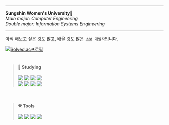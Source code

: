 <!--
**TwoMal2/TwoMal2** is a ✨ _special_ ✨ repository because its `README.md` (this file) appears on your GitHub profile.

Here are some ideas to get you started:

- 🔭 I’m currently working on ...
- 🌱 I’m currently learning ...
- 👯 I’m looking to collaborate on ...
- 🤔 I’m looking for help with ...
- 💬 Ask me about ...
- 📫 How to reach me: ...
- 😄 Pronouns: ...
- ⚡ Fun fact: ...
-->
---

**Sungshin Women's University**🔮  
*Main major: Computer Engineering  
Double major: Information Systems Engineering*


---

아직 해보고 싶은 것도 많고, 배울 것도 많은 `초보 개발자`입니다.

[![Solved.ac프로필](http://mazassumnida.wtf/api/v2/generate_badge?boj=damaon)](https://solved.ac/damaon)  
</br>


> #### 📃 Studying  
> <img src="https://img.shields.io/badge/C-A8B9CC?style=flat-square&logo=C&logoColor=black"/> 
> <img src="https://img.shields.io/badge/C++-00599C?style=flat-square&logo=C++&logoColor=white"/> 
> <img src="https://img.shields.io/badge/C Sharp-239120?style=flat-square&logo=C Sharp&logoColor=white"/> 
> <img src="https://img.shields.io/badge/Python-3776AB?style=flat-square&logo=Python&logoColor=white"/></br>  
> <img src="https://img.shields.io/badge/Java-007396?style=flat-square&logo=Java&logoColor=white"/>
> <img src="https://img.shields.io/badge/JavaScript-F7DF1E?style=flat-square&logo=JavaScript&logoColor=white"/> 
> <img src="https://img.shields.io/badge/MySQL-4479A1?style=flat-square&logo=MySQL&logoColor=white"/> 
> <img src="https://img.shields.io/badge/Node.js-339933?style=flat-square&logo=Node.js&logoColor=white"/>
   
</br>

> #### ⚒ Tools   
> <img src="https://img.shields.io/badge/Github-181717?style=flat-square&logo=Github&logoColor=white"/> <img src="https://img.shields.io/badge/Android Studio-3DDC84?style=flat-square&logo=Android Studio&logoColor=white"/> <img src="https://img.shields.io/badge/Unity-000000?style=flat-square&logo=Unity&logoColor=white"/> <img src="https://img.shields.io/badge/Visual Studio Code-007ACC?style=flat-square&logo=Visual Studio Code&logoColor=white"/>



